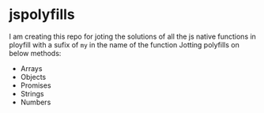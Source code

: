 # jspolyfills
I am creating this repo for joting the solutions of all the js native functions in ployfill with a sufix of `my` in the name of the function
Jotting polyfills on below methods: 
- Arrays
- Objects
- Promises
- Strings 
- Numbers
